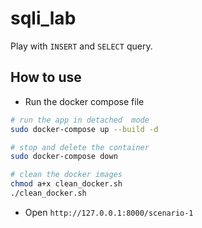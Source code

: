# sqli_lab

Play with `INSERT` and `SELECT` query.

## How to use

- Run the docker compose file

```bash
# run the app in detached  mode
sudo docker-compose up --build -d

# stop and delete the container
sudo docker-compose down

# clean the docker images
chmod a+x clean_docker.sh 
./clean_docker.sh
```
- Open `http://127.0.0.1:8000/scenario-1`
